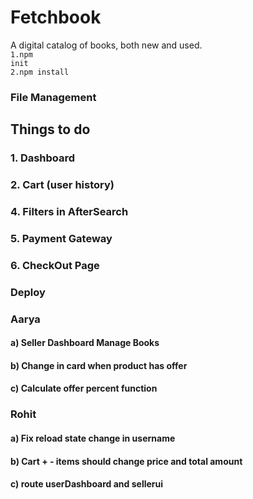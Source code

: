 # Fetchbook
A digital catalog of books, both new and used.<br>
<code>1.npm init</code><br>
<code>2.npm install</code><br>

### File Management

## Things to do
<h3>1. Dashboard</h3>
<h3>2. Cart (user history)</h3>
<h3>4. Filters in AfterSearch</h3>
<h3>5. Payment Gateway</h3>
<h3>6. CheckOut Page</h3>
<h3> Deploy</h3>


<h3>Aarya</h3>
<h4> a) Seller Dashboard Manage Books </h4>
<h4> b) Change in card when product has offer </h4>
<h4> c) Calculate offer percent function </h4>


<h3>Rohit</h3>
<h4> a) Fix reload state change in username </h4>
<h4> b) Cart + - items should change price and total amount </h4>
<h4> c) route userDashboard and sellerui </h4>
